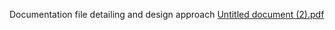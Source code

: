  Documentation file detailing and  design approach [Untitled document (2).pdf](https://github.com/user-attachments/files/17194516/Untitled.document.2.pdf)
